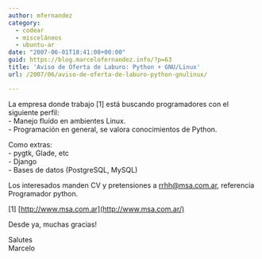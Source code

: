 ```yaml
---
author: mfernandez
category:
  - codear
  - misceláneos
  - ubuntu-ar
date: "2007-06-01T18:41:00+00:00"
guid: https://blog.marcelofernandez.info/?p=63
title: 'Aviso de Oferta de Laburo: Python + GNU/Linux'
url: /2007/06/aviso-de-oferta-de-laburo-python-gnulinux/

---
```

La empresa donde trabajo \[1\] está buscando programadores con el siguiente perfil:  
\- Manejo fluído en ambientes Linux.  
\- Programación en general, se valora conocimientos de Python.

Como extras:  
\- pygtk, Glade, etc  
\- Django  
\- Bases de datos (PostgreSQL, MySQL)

Los interesados manden CV y pretensiones a [rrhh@msa.com.ar](mailto:rrhh@msa.com.ar), referencia  
Programador python.

\[1\] [http://www.msa.com.ar](http://www.msa.com.ar/)

Desde ya, muchas gracias!

Salutes  
Marcelo
